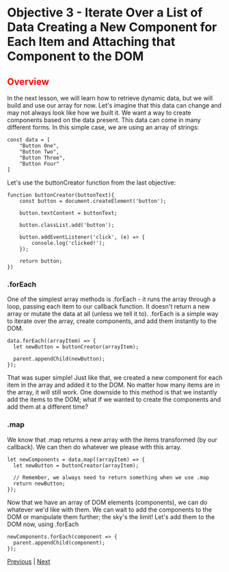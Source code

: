 # Objective 3 - Iterate Over a List of Data Creating a New Component for Each Item and Attaching that Component to the DOM

## <span style="color:red">Overview</span>

In the next lesson, we will learn how to retrieve dynamic data, but we will build and use our array for now. Let's imagine that this data can change and may not always look like how we built it. We want a way to create components based on the data present. This data can come in many different forms. In this simple case, we are using an array of strings:
```
const data = [
    "Button One",
    "Button Two",
    "Button Three",
    "Button Four"
]
```
Let's use the buttonCreator function from the last objective:

```
function buttonCreator(buttonText){
    const button = document.createElement('button');

    button.textContent = buttonText;

    button.classList.add('button');

    button.addEventListener('click', (e) => {
        console.log('clicked!');
    });

    return button;
})
```

### .forEach

One of the simplest array methods is .forEach - it runs the array through a loop, passing each item to our callback function. It doesn't return a new array or mutate the data at all (unless we tell it to). .forEach is a simple way to iterate over the array, create components, and add them instantly to the DOM.
```
data.forEach((arrayItem) => {
  let newButton = buttonCreator(arrayItem);

  parent.appendChild(newButton);
});
```
That was super simple! Just like that, we created a new component for each item in the array and added it to the DOM. No matter how many items are in the array, it will still work. One downside to this method is that we instantly add the items to the DOM; what if we wanted to create the components and add them at a different time?

### .map
We know that .map returns a new array with the items transformed (by our callback). We can then do whatever we please with this array.
```
let newComponents = data.map((arrayItem) => {
  let newButton = buttonCreator(arrayItem);

  // Remember, we always need to return something when we use .map
  return newButton;
});
```
Now that we have an array of DOM elements (components), we can do whatever we'd like with them. We can wait to add the components to the DOM or manipulate them further; the sky's the limit! Let's add them to the DOM now, using .forEach
```
newComponents.forEach(component => {
  parent.appendChild(component);
});
```


[Previous](./Object_2.md) | [Next](./Understanding.md)

